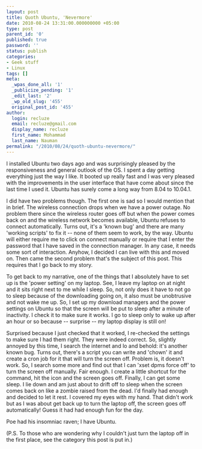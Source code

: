 ```yaml
---
layout: post
title: Quoth Ubuntu, 'Nevermore'
date: 2010-08-24 13:31:00.000000000 +05:00
type: post
parent_id: '0'
published: true
password: ''
status: publish
categories:
- Geek stuff
- Linux
tags: []
meta:
  _wpas_done_all: '1'
  _publicize_pending: '1'
  _edit_last: '2'
  _wp_old_slug: '455'
  original_post_id: '455'
author:
  login: recluze
  email: recluze@gmail.com
  display_name: recluze
  first_name: Mohammad
  last_name: Nauman
permalink: "/2010/08/24/quoth-ubuntu-nevermore/"
---
```

I installed Ubuntu two days ago and was surprisingly pleased by the responsiveness and general outlook of the OS. I spent a day getting everything just the way I like. It booted up really fast and I was very pleased with the improvements in the user interface that have come about since the last time I used it. Ubuntu has surely come a long way from 8.04 to 10.04.1.

I did have two problems though. The first one is sad so I would mention that in brief. The wireless connection drops when we have a power outage. No problem there since the wireless router goes off but when the power comes back on and the wireless network becomes available, Ubuntu refuses to connect automatically. Turns out, it's a 'known bug' and there are many 'working scripts' to fix it -- none of them seem to work, by the way. Ubuntu will either require me to click on connect manually or require that I enter the password that I have saved in the connection manager. In any case, it needs some sort of interaction. Anyhow, I decided I can live with this and moved on. Then came the second problem that's the subject of this post. This requires that I go back to my story.

To get back to my narrative, one of the things that I absolutely have to set up is the 'power setting' on my laptop. See, I leave my laptop on at night and it sits right next to me while I sleep. So, not only does it have to not go to sleep because of the downloading going on, it also must be unobtrusive and not wake me up. So,&nbsp;I set up my download managers and the power settings on Ubuntu so that the screen will be put to sleep after a minute of inactivity. I check it to make sure it works. I go to sleep only to wake up after an hour or so because -- surprise -- my laptop display is still on!

Surprised because I just checked that it worked, I re-checked the settings to make sure I had them right. They were indeed correct. So, slightly annoyed by this time, I search the internet and lo and behold: it's another known bug. Turns out, there's a script you can write and 'chown' it and create a cron job for it that will turn the screen off. Problem is, it doesn't work. So, I search some more and find out that I can 'xset dpms force off' to turn the screen off manually. Fair enough. I create a little shortcut for the command, hit the icon and the screen goes off. Finally, I can get some sleep. I lie down and am just about to drift off to sleep when the screen comes back on like a zombie raised from the dead. I'd finally had enough and decided to let it rest. I covered my eyes with my hand. That didn't work but as I was about get back up to turn the laptop off, the screen goes off automatically! Guess it had had enough fun for the day.

Poe had his insomniac raven; I have Ubuntu.

(P.S. To those who are wondering why I couldn't just turn the laptop off in the first place, see the category this post is put in.)

